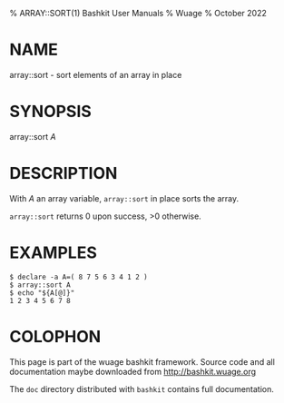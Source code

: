 % ARRAY::SORT(1) Bashkit User Manuals
% Wuage
% October 2022

# NAME

array::sort - sort elements of an array in place

# SYNOPSIS

array::sort *A*

# DESCRIPTION

With *A* an array variable, `array::sort` in place sorts the array.

`array::sort` returns 0 upon success, >0 otherwise.

# EXAMPLES

    $ declare -a A=( 8 7 5 6 3 4 1 2 )
    $ array::sort A
    $ echo "${A[@]}"
    1 2 3 4 5 6 7 8

# COLOPHON
This page is part of the wuage bashkit framework. Source code and all
documentation maybe downloaded from <http://bashkit.wuage.org>

The `doc` directory distributed with `bashkit` contains full documentation.

